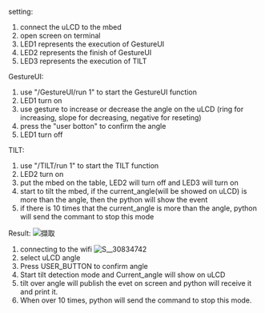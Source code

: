 setting:
1. connect the uLCD to the mbed
2. open screen on terminal
3. LED1 represents the execution of GestureUI
4. LED2 represents the finish of GestureUI
5. LED3 represents the execution of TILT

GestureUI:
1. use "/GestureUI/run 1" to start the GestureUI function
2. LED1 turn on
3. use gesture to increase or decrease the angle on the uLCD (ring for increasing, slope for decreasing, negative for reseting)
4. press the "user botton" to confirm the angle
5. LED1 turn off

TILT:
1. use "/TILT/run 1" to start the TILT function
2. LED2 turn on
3. put the mbed on the table, LED2 will turn off and LED3 will turn on
4. start to tilt the mbed, if the current_angle(will be showed on uLCD) is more than the angle, then the python will show the event
5. if there is 10 times that the current_angle is more than the angle, python will send the commant to stop this mode 

Result:
![擷取](https://user-images.githubusercontent.com/79572143/117811930-b87bf480-b293-11eb-955a-c9a3c7569567.PNG)
1. connecting to the wifi
![S__30834742](https://user-images.githubusercontent.com/79572143/117812057-e5300c00-b293-11eb-82d3-16c539dbebcd.jpg)
2. select uLCD angle
3. Press USER_BUTTON to confirm angle
4. Start tilt detection mode and Current_angle will show on uLCD
5. tilt over  angle will publish the evet on screen and python will receive it and print it.
6. When over 10 times, python will send the command to stop this mode.

